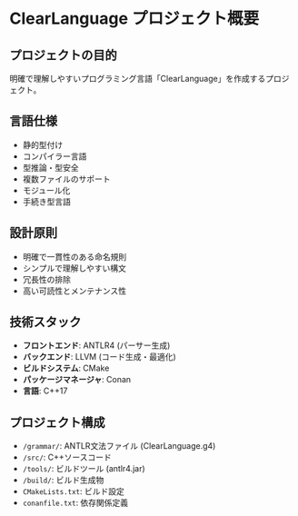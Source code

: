 # ClearLanguage プロジェクト概要

## プロジェクトの目的
明確で理解しやすいプログラミング言語「ClearLanguage」を作成するプロジェクト。

## 言語仕様
- 静的型付け
- コンパイラー言語
- 型推論・型安全
- 複数ファイルのサポート
- モジュール化
- 手続き型言語

## 設計原則
- 明確で一貫性のある命名規則
- シンプルで理解しやすい構文
- 冗長性の排除
- 高い可読性とメンテナンス性

## 技術スタック
- **フロントエンド**: ANTLR4 (パーサー生成)
- **バックエンド**: LLVM (コード生成・最適化)
- **ビルドシステム**: CMake
- **パッケージマネージャ**: Conan
- **言語**: C++17

## プロジェクト構成
- `/grammar/`: ANTLR文法ファイル (ClearLanguage.g4)
- `/src/`: C++ソースコード
- `/tools/`: ビルドツール (antlr4.jar)
- `/build/`: ビルド生成物
- `CMakeLists.txt`: ビルド設定
- `conanfile.txt`: 依存関係定義